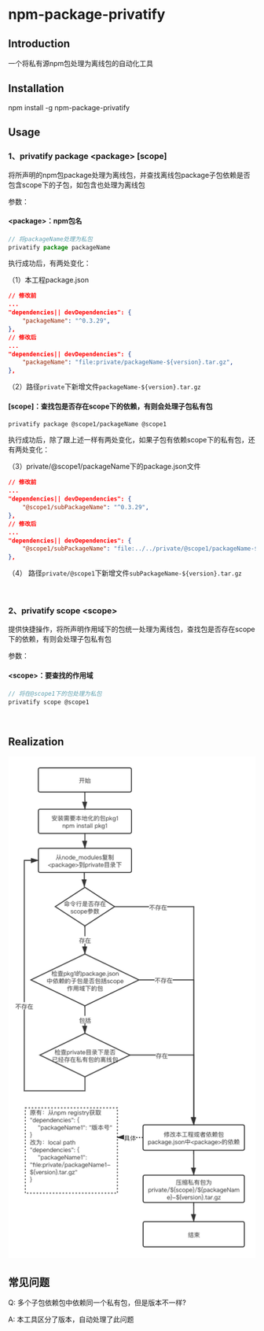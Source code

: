 # npm-package-privatify
## Introduction
一个将私有源npm包处理为离线包的自动化工具
<br>

## Installation
npm install -g npm-package-privatify
<br>

## Usage
### 1、privatify package \<package\> [scope]

将所声明的npm包package处理为离线包，并查找离线包package子包依赖是否包含scope下的子包，如包含也处理为离线包

参数：
#### \<package\>：npm包名

```js
// 将packageName处理为私包
privatify package packageName
```
执行成功后，有两处变化：

（1）本工程package.json
```json
// 修改前
...
"dependencies|| devDependencies": {
    "packageName": "^0.3.29",
},
// 修改后
...
"dependencies|| devDependencies": {
    "packageName": "file:private/packageName-${version}.tar.gz",
},
```
（2）路径`private`下新增文件`packageName-${version}.tar.gz`

####  [scope]：查找包是否存在scope下的依赖，有则会处理子包私有包
```
privatify package @scope1/packageName @scope1
```
执行成功后，除了跟上述一样有两处变化，如果子包有依赖scope下的私有包，还有两处变化：

（3）private/@scope1/packageName下的package.json文件
```json
// 修改前
...
"dependencies|| devDependencies": {
    "@scope1/subPackageName": "^0.3.29",
},
// 修改后
...
"dependencies|| devDependencies": {
    "@scope1/subPackageName": "file:../../private/@scope1/packageName-${version}.tar.gz",
},
```
（4） 路径`private/@scope1`下新增文件`subPackageName-${version}.tar.gz`

<br>

### 2、privatify scope \<scope\>

提供快捷操作，将所声明作用域下的包统一处理为离线包，查找包是否存在scope下的依赖，有则会处理子包私有包

参数：
#### \<scope\>：要查找的作用域
```js
// 将在@scope1下的包处理为私包
privatify scope @scope1
```

<br>

## Realization
![example](./flow.png)


## 常见问题
Q: 多个子包依赖包中依赖同一个私有包，但是版本不一样?

A: 本工具区分了版本，自动处理了此问题
